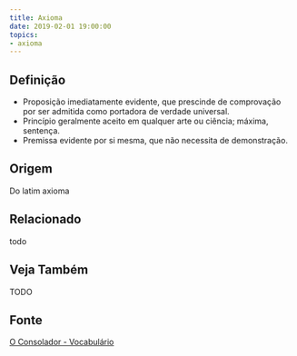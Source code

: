 ```yaml
---
title: Axioma
date: 2019-02-01 19:00:00
topics:
- axioma
---
```


## Definição
* Proposição imediatamente evidente, que prescinde de comprovação por ser admitida como portadora de verdade universal.
* Princípio geralmente aceito em qualquer arte ou ciência; máxima, sentença.
* Premissa evidente por si mesma, que não necessita de demonstração. 

## Origem
Do latim axioma

## Relacionado
todo

## Veja Também
TODO

## Fonte
[O Consolador - Vocabulário](http://www.oconsolador.com.br/linkfixo/vocabulario/principal.html)


